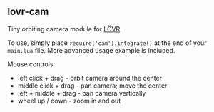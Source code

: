 ## lovr-cam

Tiny orbiting camera module for [LÖVR](https://github.com/bjornbytes/lovr).

To use, simply place `require('cam').integrate()` at the end of your `main.lua` file. More advanced usage example is included.

Mouse controls:
* left click + drag - orbit camera around the center
* middle click + drag - pan camera; move the center
* left + middle + drag - pan camera vertically
* wheel up / down - zoom in and out
